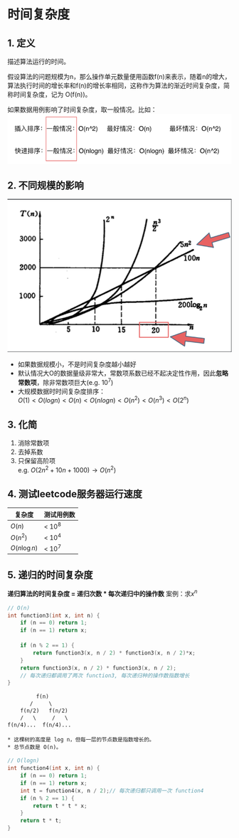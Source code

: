 # 时间复杂度

## 1. 定义

描述算法运行的时间。  

假设算法的问题规模为n，那么操作单元数量便用函数f(n)来表示，随着n的增大，算法执行时间的增长率和f(n)的增长率相同，这称作为算法的渐近时间复杂度，简称时间复杂度，记为 O(f(n))。  

如果数据用例影响了时间复杂度，取一般情况。比如：
![alt text](用例对时间复杂度的影响.png)

## 2. 不同规模的影响

![alt text](不同规模的时间复杂度.png)
* 如果数据规模小，不是时间复杂度越小越好
* 默认情况大O的数据量级非常大，常数项系数已经不起决定性作用，因此**忽略常数项**，除非常数项巨大(e.g. $10^7$)
* 大规模数据时时间复杂度排序：  
$O(1) < O(logn) < O(n) < O(nlogn) < O(n^2) < O(n^3) < O(2^n)$

## 3. 化简

1. 消除常数项
2. 去掉系数
3. 只保留高阶项  
e.g. $O(2n^2 + 10n + 1000) → O(n^2)$  

## 4. 测试leetcode服务器运行速度

|     复杂度      |测试用例数 |
|        -        |     -   |
| $O(n)$          | < $10^8$|
| $O(n^2)$        | < $10^4$|
| $O(n\log n)$    | < $10^7$|

## 5. 递归的时间复杂度

**递归算法的时间复杂度 = 递归次数 * 每次递归中的操作数**
案例：求$x^n$

```C++
// O(n)
int function3(int x, int n) {
    if (n == 0) return 1;
    if (n == 1) return x;

    if (n % 2 == 1) {
        return function3(x, n / 2) * function3(x, n / 2)*x;
    }
    return function3(x, n / 2) * function3(x, n / 2); 
    // 每次递归都调用了两次 function3, 每次递归种的操作数指数增长
}
```

```
         f(n)
       /     \
    f(n/2)   f(n/2)
    /   \     /   \
f(n/4)...  f(n/4)...

* 这棵树的高度是 log n，但每一层的节点数是指数增长的。
* 总节点数是 O(n)。
```

```C++
// O(logn)
int function4(int x, int n) {
    if (n == 0) return 1;
    if (n == 1) return x;
    int t = function4(x, n / 2);// 每次递归都只调用一次 function4
    if (n % 2 == 1) {
        return t * t * x;
    }
    return t * t;
}
```